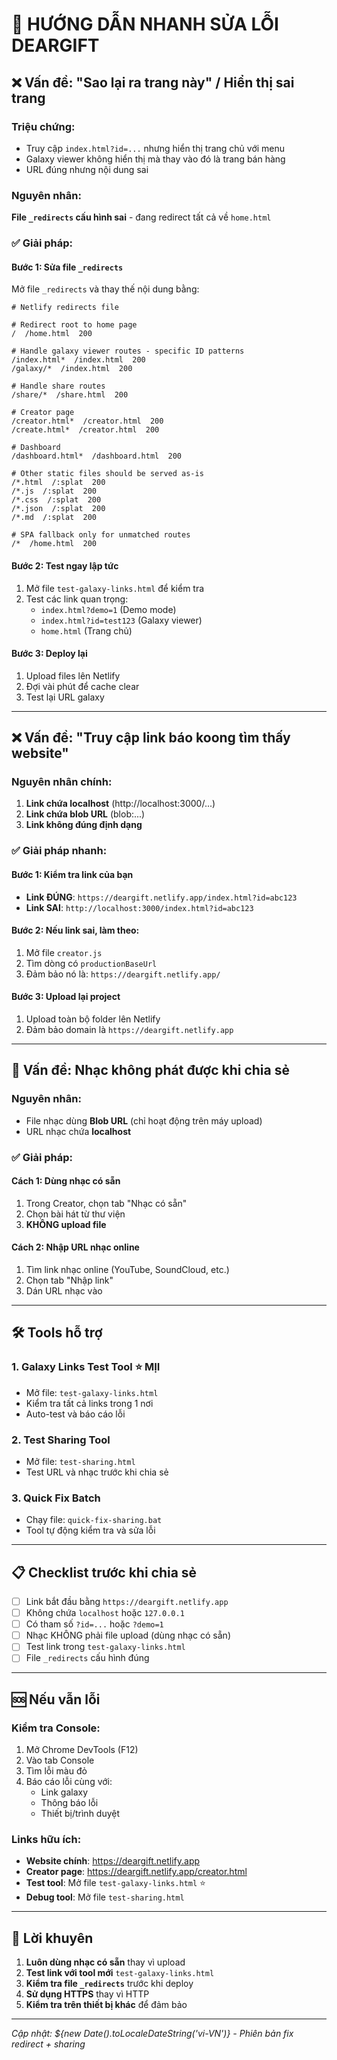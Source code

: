 # 🔧 HƯỚNG DẪN NHANH SỬA LỖI DEARGIFT

## ❌ Vấn đề: "Sao lại ra trang này" / Hiển thị sai trang

### Triệu chứng:
- Truy cập `index.html?id=...` nhưng hiển thị trang chủ với menu
- Galaxy viewer không hiển thị mà thay vào đó là trang bán hàng
- URL đúng nhưng nội dung sai

### Nguyên nhân:
**File `_redirects` cấu hình sai** - đang redirect tất cả về `home.html`

### ✅ Giải pháp:

#### Bước 1: Sửa file `_redirects`
Mở file `_redirects` và thay thế nội dung bằng:
```
# Netlify redirects file

# Redirect root to home page
/  /home.html  200

# Handle galaxy viewer routes - specific ID patterns
/index.html*  /index.html  200
/galaxy/*  /index.html  200

# Handle share routes
/share/*  /share.html  200

# Creator page
/creator.html*  /creator.html  200
/create.html*  /creator.html  200

# Dashboard
/dashboard.html*  /dashboard.html  200

# Other static files should be served as-is
/*.html  /:splat  200
/*.js  /:splat  200
/*.css  /:splat  200
/*.json  /:splat  200
/*.md  /:splat  200

# SPA fallback only for unmatched routes
/*  /home.html  200
```

#### Bước 2: Test ngay lập tức
1. Mở file `test-galaxy-links.html` để kiểm tra
2. Test các link quan trọng:
   - `index.html?demo=1` (Demo mode)
   - `index.html?id=test123` (Galaxy viewer)
   - `home.html` (Trang chủ)

#### Bước 3: Deploy lại
1. Upload files lên Netlify
2. Đợi vài phút để cache clear
3. Test lại URL galaxy

---

## ❌ Vấn đề: "Truy cập link báo koong tìm thấy website"

### Nguyên nhân chính:
1. **Link chứa localhost** (http://localhost:3000/...)
2. **Link chứa blob URL** (blob:...)
3. **Link không đúng định dạng**

### ✅ Giải pháp nhanh:

#### Bước 1: Kiểm tra link của bạn
- **Link ĐÚNG**: `https://deargift.netlify.app/index.html?id=abc123`
- **Link SAI**: `http://localhost:3000/index.html?id=abc123`

#### Bước 2: Nếu link sai, làm theo:
1. Mở file `creator.js`
2. Tìm dòng có `productionBaseUrl`
3. Đảm bảo nó là: `https://deargift.netlify.app/`

#### Bước 3: Upload lại project
1. Upload toàn bộ folder lên Netlify
2. Đảm bảo domain là `https://deargift.netlify.app`

---

## 🎵 Vấn đề: Nhạc không phát được khi chia sẻ

### Nguyên nhân:
- File nhạc dùng **Blob URL** (chỉ hoạt động trên máy upload)
- URL nhạc chứa **localhost**

### ✅ Giải pháp:

#### Cách 1: Dùng nhạc có sẵn
1. Trong Creator, chọn tab "Nhạc có sẵn"
2. Chọn bài hát từ thư viện
3. **KHÔNG upload file**

#### Cách 2: Nhập URL nhạc online
1. Tìm link nhạc online (YouTube, SoundCloud, etc.)
2. Chọn tab "Nhập link"
3. Dán URL nhạc vào

---

## 🛠️ Tools hỗ trợ

### 1. Galaxy Links Test Tool ⭐ MỊI
- Mở file: `test-galaxy-links.html`
- Kiểm tra tất cả links trong 1 nơi
- Auto-test và báo cáo lỗi

### 2. Test Sharing Tool
- Mở file: `test-sharing.html`
- Test URL và nhạc trước khi chia sẻ

### 3. Quick Fix Batch
- Chạy file: `quick-fix-sharing.bat`
- Tool tự động kiểm tra và sửa lỗi

---

## 📋 Checklist trước khi chia sẻ

- [ ] Link bắt đầu bằng `https://deargift.netlify.app`
- [ ] Không chứa `localhost` hoặc `127.0.0.1`
- [ ] Có tham số `?id=...` hoặc `?demo=1`
- [ ] Nhạc KHÔNG phải file upload (dùng nhạc có sẵn)
- [ ] Test link trong `test-galaxy-links.html`
- [ ] File `_redirects` cấu hình đúng

---

## 🆘 Nếu vẫn lỗi

### Kiểm tra Console:
1. Mở Chrome DevTools (F12)
2. Vào tab Console
3. Tìm lỗi màu đỏ
4. Báo cáo lỗi cùng với:
   - Link galaxy
   - Thông báo lỗi
   - Thiết bị/trình duyệt

### Links hữu ích:
- **Website chính**: https://deargift.netlify.app
- **Creator page**: https://deargift.netlify.app/creator.html
- **Test tool**: Mở file `test-galaxy-links.html` ⭐
- **Debug tool**: Mở file `test-sharing.html`

---

## 🎯 Lời khuyên

1. **Luôn dùng nhạc có sẵn** thay vì upload
2. **Test link với tool mới** `test-galaxy-links.html`
3. **Kiểm tra file `_redirects`** trước khi deploy
4. **Sử dụng HTTPS** thay vì HTTP
5. **Kiểm tra trên thiết bị khác** để đảm bảo

---

*Cập nhật: ${new Date().toLocaleDateString('vi-VN')} - Phiên bản fix redirect + sharing*
